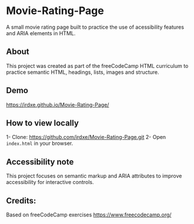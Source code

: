 # Movie-Rating-Page

A small movie rating page built to practice the use of acessibility features and ARIA elements in HTML.

## About

This project was created as part of the freeCodeCamp HTML curriculum to practice semantic HTML, headings, lists, images and structure.

## Demo
https://irdxe.github.io/Movie-Rating-Page/

## How to view locally

1- Clone: https://github.com/irdxe/Movie-Rating-Page.git
2- Open `index.html` in your browser.

## Accessibility note

This project focuses on semantic markup and ARIA attributes to improve accessibility for interactive controls.


## Credits:

Based on freeCodeCamp exercises https://www.freecodecamp.org/

